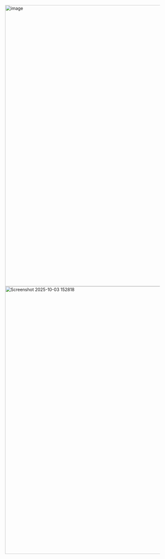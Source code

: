 <img width="1913" height="916" alt="image" src="https://github.com/user-attachments/assets/b46e9c8f-8077-4130-8c23-e185894d95bd" />
<img width="1913" height="872" alt="Screenshot 2025-10-03 152818" src="https://github.com/user-attachments/assets/475b5439-c9b3-4f7e-b8af-576338bea447" />
